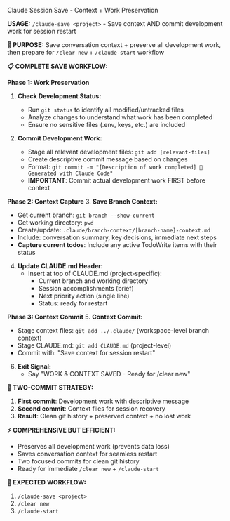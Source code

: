 Claude Session Save - Context + Work Preservation

**USAGE:** `/claude-save <project>` - Save context AND commit development work for session restart

**🎯 PURPOSE:**
Save conversation context + preserve all development work, then prepare for `/clear new` + `/claude-start` workflow

**📋 COMPLETE SAVE WORKFLOW:**

**Phase 1: Work Preservation**
1. **Check Development Status:**
   - Run `git status` to identify all modified/untracked files
   - Analyze changes to understand what work has been completed
   - Ensure no sensitive files (.env, keys, etc.) are included

2. **Commit Development Work:**
   - Stage all relevant development files: `git add [relevant-files]`
   - Create descriptive commit message based on changes
   - Format: `git commit -m "[Description of work completed] 🤖 Generated with Claude Code"`
   - **IMPORTANT**: Commit actual development work FIRST before context

**Phase 2: Context Capture**
3. **Save Branch Context:**
   - Get current branch: `git branch --show-current`
   - Get working directory: `pwd`
   - Create/update: `.claude/branch-context/[branch-name]-context.md`
   - Include: conversation summary, key decisions, immediate next steps
   - **Capture current todos**: Include any active TodoWrite items with their status

4. **Update CLAUDE.md Header:**
   - Insert at top of CLAUDE.md (project-specific):
     - Current branch and working directory
     - Session accomplishments (brief)
     - Next priority action (single line)
     - Status: ready for restart

**Phase 3: Context Commit**
5. **Context Commit:**
   - Stage context files: `git add ../.claude/` (workspace-level branch context)
   - Stage CLAUDE.md: `git add CLAUDE.md` (project-level)
   - Commit with: "Save context for session restart"

6. **Exit Signal:**
   - Say "WORK & CONTEXT SAVED - Ready for /clear new"

**🔄 TWO-COMMIT STRATEGY:**
1. **First commit**: Development work with descriptive message
2. **Second commit**: Context files for session recovery
3. **Result**: Clean git history + preserved context + no lost work

**⚡ COMPREHENSIVE BUT EFFICIENT:**
- Preserves all development work (prevents data loss)
- Saves conversation context for seamless restart
- Two focused commits for clean git history
- Ready for immediate `/clear new` + `/claude-start`

**🔄 EXPECTED WORKFLOW:**
1. `/claude-save <project>`
2. `/clear new`
3. `/claude-start`